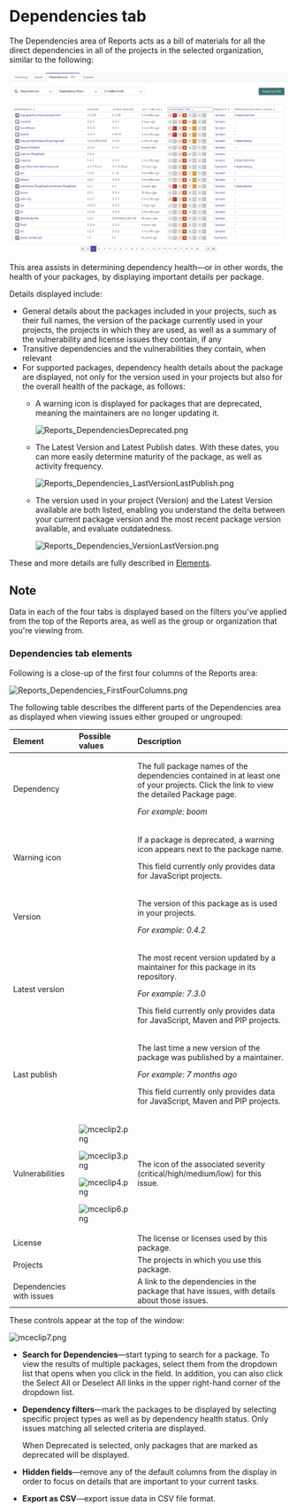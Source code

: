 # Dependencies tab

The Dependencies area of Reports acts as a bill of materials for all the direct dependencies in all of the projects in the selected organization, similar to the following:

![](../../.gitbook/assets/dependencies-tab.png)

This area assists in determining dependency health—or in other words, the health of your packages, by displaying important details per package.

Details displayed include:

* General details about the packages included in your projects, such as their full names, the version of the package currently used in your projects, the projects in which they are used, as well as a summary of the vulnerability and license issues they contain, if any
* Transitive dependencies and the vulnerabilities they contain, when relevant
* For supported packages, dependency health details about the package are displayed, not only for the version used in your projects but also for the overall health of the package, as follows:
  * A warning icon is displayed for packages that are deprecated, meaning the maintainers are no longer updating it.

    ![Reports\_DependenciesDeprecated.png](https://support.snyk.io/hc/article_attachments/360007031378/uuid-11be17d2-361f-7354-3c87-535f46cd2324-en.png)

  * The Latest Version and Latest Publish dates. With these dates, you can more easily determine maturity of the package, as well as activity frequency.

    ![Reports\_Dependencies\_LastVersionLastPublish.png](https://support.snyk.io/hc/article_attachments/360006948877/uuid-a1fa7b20-b64d-6aa6-72be-54477241b434-en.png)

  * The version used in your project \(Version\) and the Latest Version available are both listed, enabling you understand the delta between your current package version and the most recent package version available, and evaluate outdatedness.

    ![Reports\_Dependencies\_VersionLastVersion.png](https://support.snyk.io/hc/article_attachments/360006948897/uuid-095a82e8-5858-4247-78a5-da9e80d3e291-en.png)

These and more details are fully described in [Elements](dependencies-tab.md).

## Note

Data in each of the four tabs is displayed based on the filters you've applied from the top of the Reports area, as well as the group or organization that you're viewing from.

### Dependencies tab elements

Following is a close-up of the first four columns of the Reports area:

![Reports\_Dependencies\_FirstFourColumns.png](https://support.snyk.io/hc/article_attachments/360007031398/uuid-6ed50791-bb66-c746-ab11-d7edfcacdd4d-en.png)

The following table describes the different parts of the Dependencies area as displayed when viewing issues either grouped or ungrouped:

<table>
  <thead>
    <tr>
      <th style="text-align:left"><b>Element</b>
      </th>
      <th style="text-align:left"><b>Possible values</b>
      </th>
      <th style="text-align:left"><b>Description</b>
      </th>
    </tr>
  </thead>
  <tbody>
    <tr>
      <td style="text-align:left">Dependency</td>
      <td style="text-align:left"></td>
      <td style="text-align:left">
        <p>The full package names of the dependencies contained in at least one of
          your projects. Click the link to view the detailed Package page.</p>
        <p><em>For example: boom</em>
        </p>
      </td>
    </tr>
    <tr>
      <td style="text-align:left">Warning icon</td>
      <td style="text-align:left"></td>
      <td style="text-align:left">
        <p>If a package is deprecated, a warning icon appears next to the package
          name.</p>
        <p>This field currently only provides data for JavaScript projects.</p>
      </td>
    </tr>
    <tr>
      <td style="text-align:left">Version</td>
      <td style="text-align:left"></td>
      <td style="text-align:left">
        <p>The version of this package as is used in your projects.</p>
        <p><em>For example: 0.4.2</em>
        </p>
      </td>
    </tr>
    <tr>
      <td style="text-align:left">Latest version</td>
      <td style="text-align:left"></td>
      <td style="text-align:left">
        <p>The most recent version updated by a maintainer for this package in its
          repository.</p>
        <p><em>For example: 7.3.0</em>
        </p>
        <p>This field currently only provides data for JavaScript, Maven and PIP
          projects.</p>
      </td>
    </tr>
    <tr>
      <td style="text-align:left">Last publish</td>
      <td style="text-align:left"></td>
      <td style="text-align:left">
        <p>The last time a new version of the package was published by a maintainer.</p>
        <p><em>For example: 7 months ago</em>
        </p>
        <p>This field currently only provides data for JavaScript, Maven and PIP
          projects.</p>
      </td>
    </tr>
    <tr>
      <td style="text-align:left">Vulnerabilities</td>
      <td style="text-align:left">
        <p>
          <img src="https://support.snyk.io/hc/article_attachments/360020461917/mceclip2.png"
          alt="mceclip2.png" />
        </p>
        <p>
          <img src="https://support.snyk.io/hc/article_attachments/360020563518/mceclip3.png"
          alt="mceclip3.png" />
        </p>
        <p>
          <img src="https://support.snyk.io/hc/article_attachments/360020563578/mceclip4.png"
          alt="mceclip4.png" />
        </p>
        <p>
          <img src="https://support.snyk.io/hc/article_attachments/360020461957/mceclip6.png"
          alt="mceclip6.png" />
        </p>
      </td>
      <td style="text-align:left">The icon of the associated severity (critical/high/medium/low) for this
        issue.</td>
    </tr>
    <tr>
      <td style="text-align:left">License</td>
      <td style="text-align:left"></td>
      <td style="text-align:left">The license or licenses used by this package.</td>
    </tr>
    <tr>
      <td style="text-align:left">Projects</td>
      <td style="text-align:left"></td>
      <td style="text-align:left">The projects in which you use this package.</td>
    </tr>
    <tr>
      <td style="text-align:left">Dependencies with issues</td>
      <td style="text-align:left"></td>
      <td style="text-align:left">A link to the dependencies in the package that have issues, with details
        about those issues.</td>
    </tr>
  </tbody>
</table>

These controls appear at the top of the window:

![mceclip7.png](https://support.snyk.io/hc/article_attachments/360020461997/mceclip7.png)

* **Search for Dependencies**—start typing to search for a package. To view the results of multiple packages, select them from the dropdown list that opens when you click in the field. In addition, you can also click the Select All or Deselect All links in the upper right-hand corner of the dropdown list.
* **Dependency filters**—mark the packages to be displayed by selecting specific project types as well as by dependency health status. Only issues matching all selected criteria are displayed.

  When Deprecated is selected, only packages that are marked as deprecated will be displayed.

* **Hidden fields**—remove any of the default columns from the display in order to focus on details that are important to your current tasks.
* **Export as CSV**—export issue data in CSV file format.

